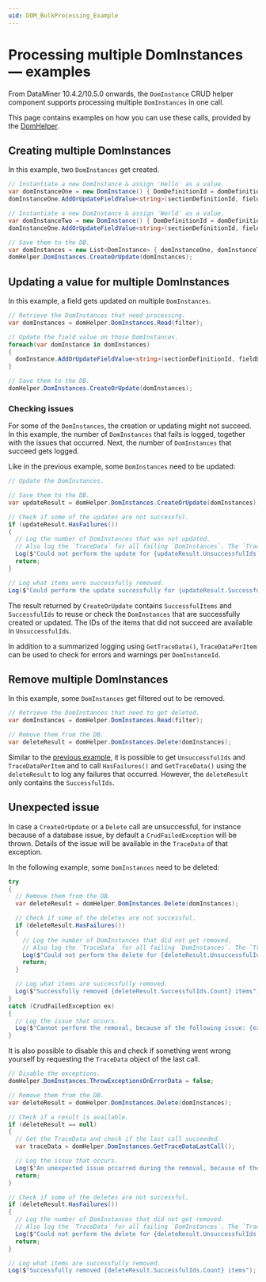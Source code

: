 ```yaml
---
uid: DOM_BulkProcessing_Example
---
```


# Processing multiple DomInstances — examples

From DataMiner 10.4.2/10.5.0 onwards<!-- RN 37891 -->, the `DomInstance` CRUD helper component supports processing multiple `DomInstances` in one call.

This page contains examples on how you can use these calls, provided by the [DomHelper](xref:DomHelper_class#multiple-instances).

## Creating multiple DomInstances

In this example, two `DomInstances` get created.

```csharp
// Instantiate a new DomInstance & assign 'Hello' as a value.
var domInstanceOne = new DomInstance() { DomDefinitionId = domDefinitionId };
domInstanceOne.AddOrUpdateFieldValue<string>(sectionDefinitionId, fieldDescriptorId, "Hello");

// Instantiate a new DomInstance & assign 'World' as a value.
var domInstanceTwo = new DomInstance() { DomDefinitionId = domDefinitionId };
domInstanceOne.AddOrUpdateFieldValue<string>(sectionDefinitionId, fieldDescriptorId, "World");

// Save them to the DB.
var domInstances = new List<DomInstance> { domInstanceOne, domInstanceTwo };
domHelper.DomInstances.CreateOrUpdate(domInstances);
```

## Updating a value for multiple DomInstances

In this example, a field gets updated on multiple `DomInstances`.

```csharp
// Retrieve the DomInstances that need processing.
var domInstances = domHelper.DomInstances.Read(filter);

// Update the field value on those DomInstances.
foreach(var domInstance in domInstances)
{
  domInstance.AddOrUpdateFieldValue<string>(sectionDefinitionId, fieldDescriptorId, newValue);
}

// Save them to the DB.
domHelper.DomInstances.CreateOrUpdate(domInstances);
```

### Checking issues

For some of the `DomInstances`, the creation or updating might not succeed. In this example, the number of `DomInstances` that fails is logged, together with the issues that occurred. Next, the number of `DomInstances` that succeed gets logged.

Like in the previous example, some `DomInstances` need to be updated:

```csharp
// Update the DomInstances.

// Save them to the DB.
var updateResult = domHelper.DomInstances.CreateOrUpdate(domInstances);

// Check if some of the updates are not successful.
if (updateResult.HasFailures())
{
  // Log the number of DomInstances that was not updated.
  // Also log the `TraceData` for all failing `DomInstances`. The `TraceData` contains all errors and warnings.
  Log($"Could not perform the update for {updateResult.UnsuccessfulIds.Count} items: {updateResult.GetTraceData()}");
  return;
}

// Log what items were successfully removed.
Log($"Could perform the update successfully for {updateResult.SuccessfulItems.Count} items");
```

The result returned by `CreateOrUpdate` contains `SuccessfulItems` and `SuccessfulIds` to reuse or check the `DomInstances` that are successfully created or updated. The IDs of the items that did not succeed are available in `UnsuccessfulIds`.

In addition to a summarized logging using `GetTraceData()`, `TraceDataPerItem` can be used to check for errors and warnings per `DomInstanceId`.

## Remove multiple DomInstances

In this example, some `DomInstances` get filtered out to be removed.

```csharp
// Retrieve the DomInstances that need to get deleted.
var domInstances = domHelper.DomInstances.Read(filter);

// Remove them from the DB.
var deleteResult = domHelper.DomInstances.Delete(domInstances);
```

Similar to the [previous example](xref:DOM_BulkProcessing_Example#checking-issues), it is possible to get `UnsuccessfulIds` and `TraceDataPerItem` and to call `HasFailures()` and `GetTraceData()` using the `deleteResult` to log any failures that occurred. However, the `deleteResult` only contains the `SuccessfulIds`.

## Unexpected issue

In case a `CreateOrUpdate` or a `Delete` call are unsuccessful, for instance because of a database issue, by default a `CrudFailedException` will be thrown. Details of the issue will be available in the `TraceData` of that exception.

In the following example, some `DomInstances` need to be deleted:

```csharp
try
{
  // Remove them from the DB.
  var deleteResult = domHelper.DomInstances.Delete(domInstances);

  // Check if some of the deletes are not successful.
  if (deleteResult.HasFailures())
  {
    // Log the number of DomInstances that did not get removed.
    // Also log the `TraceData` for all failing `DomInstances`. The `TraceData` contains all errors and warnings.
    Log($"Could not perform the delete for {deleteResult.UnsuccessfulIds.Count} items: {deleteResult.GetTraceData()}");
    return;
  }

  // Log what items are successfully removed.
  Log($"Successfully removed {deleteResult.SuccessfulIds.Count} items");
}
catch (CrudFailedException ex)
{
  // Log the issue that occurs.
  Log($"Cannot perform the removal, because of the following issue: {ex.TraceData}");
}
```

It is also possible to disable this and check if something went wrong yourself by requesting the `TraceData` object of the last call.

```csharp
// Disable the exceptions.
domHelper.DomInstances.ThrowExceptionsOnErrorData = false;

// Remove them from the DB.
var deleteResult = domHelper.DomInstances.Delete(domInstances);

// Check if a result is available.
if (deleteResult == null)
{
  // Get the TraceData and check if the last call succeeded.
  var traceData = domHelper.DomInstances.GetTraceDataLastCall();

  // Log the issue that occurs.
  Log($"An unexpected issue occurred during the removal, because of the following issue: {traceData}");
  return;
}

// Check if some of the deletes are not successful.
if (deleteResult.HasFailures())
{
  // Log the number of DomInstances that did not get removed.
  // Also log the `TraceData` for all failing `DomInstances`. The `TraceData` contains all errors and warnings.
  Log($"Could not perform the delete for {deleteResult.UnsuccessfulIds.Count} items: {deleteResult.GetTraceData()}");
  return;
}

// Log what items are successfully removed.
Log($"Successfully removed {deleteResult.SuccessfulIds.Count} items");
```
